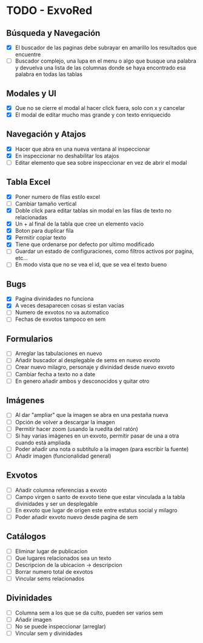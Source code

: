 # TODO - ExvoRed

## Búsqueda y Navegación
- [x] El buscador de las paginas debe subrayar en amarillo los resultados que encuentre
- [ ] Buscador complejo, una lupa en el menu o algo que busque una palabra y devuelva una lista de las columnas donde se haya encontrado esa palabra en todas las tablas

## Modales y UI
- [x] Que no se cierre el modal al hacer click fuera, solo con x y cancelar
- [x] El modal de editar mucho mas grande y con texto enriquecido

## Navegación y Atajos
- [x] Hacer que abra en una nueva ventana al inspeccionar
- [x] En inspeccionar no deshabilitar los atajos
- [ ] Editar elemento que sea sobre inspeccionar en vez de abrir el modal

## Tabla Excel
- [x] Poner numero de filas estilo excel
- [ ] Cambiar tamaño vertical
- [x] Doble click para editar tablas sin modal en las filas de texto no relacionadas
- [x] Un + al final de la tabla que cree un elemento vacio
- [x] Boton para duplicar fila
- [x] Permitir copiar texto
- [x] Tiene que ordenarse por defecto por ultimo modificado
- [ ] Guardar un estado de configuraciones, como filtros activos por pagina, etc...
- [ ] En modo vista que no se vea el id, que se vea el texto bueno

## Bugs
- [x] Pagina divinidades no funciona
- [x] A veces desaparecen cosas si estan vacias
- [ ] Numero de exvotos no va automatico
- [ ] Fechas de exvotos tampoco en sem

## Formularios
- [ ] Arreglar las tabulaciones en nuevo
- [ ] Añadir buscador al desplegable de sems en nuevo exvoto
- [ ] Crear nuevo milagro, personaje y divinidad desde nuevo exvoto
- [ ] Cambiar fecha a texto no a date
- [ ] En genero añadir ambos y desconocidos y quitar otro

## Imágenes
- [ ] Al dar "ampliar" que la imagen se abra en una pestaña nueva
- [ ] Opción de volver a descargar la imagen
- [ ] Permitir hacer zoom (usando la ruedita del ratón)
- [ ] Si hay varias imágenes en un exvoto, permitir pasar de una a otra cuando está ampliada
- [ ] Poder añadir una nota o subtítulo a la imagen (para escribir la fuente)
- [ ] Añadir imagen (funcionalidad general)

## Exvotos
- [ ] Añadir columna referencias a exvoto
- [ ] Campo virgen o santo de exvoto tiene que estar vinculada a la tabla divinidades y ser un desplegable
- [ ] En exvoto que lugar de origen este entre estatus social y milagro
- [ ] Poder añadir exvoto nuevo desde pagina de sem

## Catálogos
- [ ] Eliminar lugar de publicacion
- [ ] Que lugares relacionados sea un texto
- [ ] Descripcion de la ubicacion -> descripcion
- [ ] Borrar numero total de exvotos
- [ ] Vincular sems relacionados

## Divinidades
- [ ] Columna sem a los que se da culto, pueden ser varios sem
- [ ] Añadir imagen
- [ ] No se puede inspeccionar (arreglar)
- [ ] Vincular sem y divinidades
